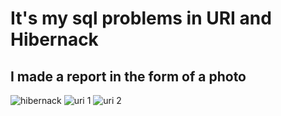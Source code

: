 # It's my sql problems in URI and Hibernack
## I made a report in the form of a photo


![hibernack](https://user-images.githubusercontent.com/81631715/189819736-0bee14b7-1237-4b92-b18b-8a8544fdd19b.jpg)
![uri 1](https://user-images.githubusercontent.com/81631715/189819785-7c401422-39f8-45bb-ae49-2a55903c0263.jpg)
![uri 2](https://user-images.githubusercontent.com/81631715/189819793-687830a3-890b-45c0-a4d8-c51ff9dea411.jpg)
